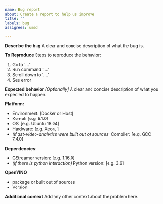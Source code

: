 ```yaml
---
name: Bug report
about: Create a report to help us improve
title: ''
labels: bug
assignees: umed

---
```


**Describe the bug**
A clear and concise description of what the bug is.

**To Reproduce**
Steps to reproduce the behavior:

1. Go to '...'
2. Run command '....'
3. Scroll down to '....'
4. See error

**Expected behavior**
*[Optionally]* A clear and concise description of what you expected to happen.

**Platform:**
- Environment: [Docker or Host]
- Kernel: [e.g. 5.1.0]
- OS: [e.g. Ubuntu 18.04]
- Hardware: [e.g. Xeon, ]
- *(if gst-video-analytics were built out of sources)* Compiler: [e.g. GCC 7.4.0]

**Dependencies:**
- GStreamer version: [e.g. 1.16.0]
- *(if there is python interaction)* Python version: [e.g. 3.6]

**OpenVINO**
- package or built out of sources
- Version

**Additional context**
Add any other context about the problem here.
